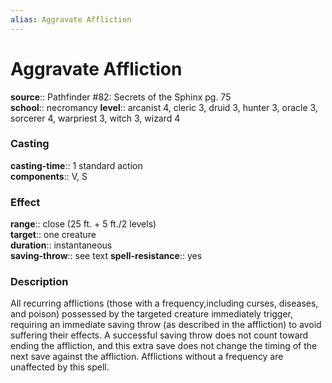 ```yaml
---
alias: Aggravate Affliction
---
```


# Aggravate Affliction 

**source**:: Pathfinder \#82: Secrets of the Sphinx pg. 75  
**school**:: necromancy
**level**:: arcanist 4, cleric 3, druid 3, hunter 3, oracle 3, sorcerer 4, warpriest 3, witch 3, wizard 4

### Casting 

**casting-time**:: 1 standard action  
**components**:: V, S

### Effect 

**range**:: close (25 ft. + 5 ft./2 levels)  
**target**:: one creature  
**duration**:: instantaneous  
**saving-throw**:: see text
**spell-resistance**:: yes

### Description 

All recurring afflictions (those with a frequency,including curses, diseases, and poison) possessed by the targeted creature immediately trigger, requiring an immediate saving throw (as described in the affliction) to avoid suffering their effects. A successful saving throw does not count toward ending the affliction, and this extra save does not change the timing of the next save against the affliction. Afflictions without a frequency are unaffected by this spell.

